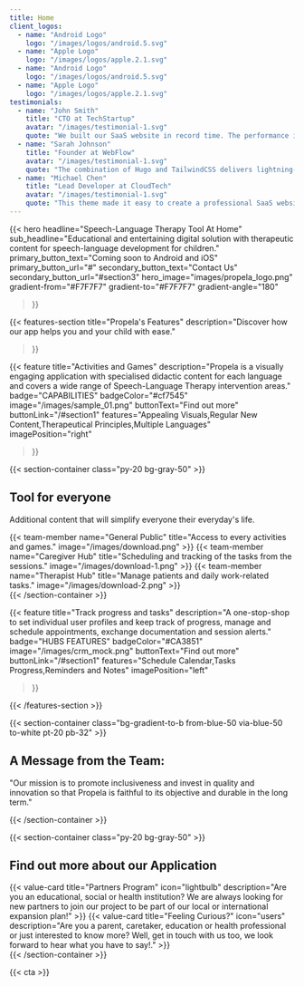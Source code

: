 ```yaml
---
title: Home
client_logos:
  - name: "Android Logo"
    logo: "/images/logos/android.5.svg"
  - name: "Apple Logo"
    logo: "/images/logos/apple.2.1.svg"
  - name: "Android Logo"
    logo: "/images/logos/android.5.svg"
  - name: "Apple Logo"
    logo: "/images/logos/apple.2.1.svg"
testimonials:
  - name: "John Smith"
    title: "CTO at TechStartup"
    avatar: "/images/testimonial-1.svg"
    quote: "We built our SaaS website in record time. The performance is incredible, and our users love the modern, clean design."
  - name: "Sarah Johnson"
    title: "Founder at WebFlow"
    avatar: "/images/testimonial-1.svg"
    quote: "The combination of Hugo and TailwindCSS delivers lightning-fast performance. Our website loads instantly, which has significantly improved our conversion rates."
  - name: "Michael Chen"
    title: "Lead Developer at CloudTech"
    avatar: "/images/testimonial-1.svg"
    quote: "This theme made it easy to create a professional SaaS website. The build times are incredibly fast, and the code is clean and maintainable."
---
```


{{< hero 
    headline="Speech-Language Therapy Tool At Home"
    sub_headline="Educational and entertaining digital solution with therapeutic content for speech-language development for children."
    primary_button_text="Coming soon to Android and iOS"
    primary_button_url="#"
    secondary_button_text="Contact Us"
    secondary_button_url="#section3"
    hero_image="images/propela_logo.png"
    gradient-from="#F7F7F7"
    gradient-to="#F7F7F7"
    gradient-angle="180"
>}}


{{< features-section 
    title="Propela's Features"
    description="Discover how our app helps you and your child with ease."
>}}

{{< feature
    title="Activities and Games"
    description="Propela is a visually engaging application with specialised didactic content for each language and covers a wide range of Speech-Language Therapy intervention areas."
    badge="CAPABILITIES"
    badgeColor="#cf7545"
    image="/images/sample_01.png"
    buttonText="Find out more"
    buttonLink="/#section1"
    features="Appealing Visuals,Regular New Content,Therapeutical Principles,Multiple Languages"
    imagePosition="right"
>}}


{{< section-container class="py-20 bg-gray-50" >}}
    <div class="max-w-6xl mx-auto">
        <h2 class="text-3xl font-bold text-center mb-8">Tool for everyone</h2>
        <p class="text- text-center text-gray-600 mb-12">Additional content that will simplify everyone their everyday's life.</p>
        <div class="grid grid-cols-1 md:grid-cols-3 gap-8">
            {{< team-member 
                name="General Public"
                title="Access to every activities and games."
                image="/images/download.png"
            >}}
            {{< team-member 
                name="Caregiver Hub"
                title="Scheduling and tracking of the tasks from the sessions."
                image="/images/download-1.png"
            >}}
            {{< team-member 
                name="Therapist Hub"
                title="Manage patients and daily work-related tasks."
                image="/images/download-2.png" 
            >}}
        </div>
    </div>
{{< /section-container >}}


{{< feature
    title="Track progress and tasks"
    description="A one-stop-shop to set individual user profiles and keep track of progress, manage and schedule appointments, exchange documentation and session alerts."
    badge="HUBS FEATURES"
    badgeColor="#CA3851"
    image="/images/crm_mock.png"
    buttonText="Find out more"
    buttonLink="/#section1"
    features="Schedule Calendar,Tasks Progress,Reminders and Notes"
    imagePosition="left"
>}}

{{< /features-section >}}

{{< section-container class="bg-gradient-to-b from-blue-50 via-blue-50 to-white pt-20 pb-32" >}}
    <div class="text-center">
        <div class="max-w-3xl mx-auto bg-primary-100 rounded-xl shadow-sm p-8">
            <h2 class="text-2xl font-bold mb-4">A Message from the Team:</h2>
            <p class="text-xl text-gray-600">
                "Our mission is to promote inclusiveness and invest in quality and innovation so that Propela is faithful to its objective and durable in the long term."
            </p>
        </div>
    </div>
{{< /section-container >}}


 <div class="text- text-center text-gray-600 mb-12" id="section1"></div>


{{< section-container class="py-20 bg-gray-50" >}}
    <div class="max-w-6xl mx-auto">
        <h2 class="text-3xl font-bold text-center mb-12">Find out more about our Application</h2>
        <div class="grid grid-cols-1 md:grid-cols-2 gap-8">
            {{< value-card 
                title="Partners Program"
                icon="lightbulb"
                description="Are you an educational, social or health institution? We are always looking for new partners to join our project to be part of our local or international expansion plan!"
            >}}
            {{< value-card 
                title="Feeling Curious?"
                icon="users"
                description="Are you a parent, caretaker, education or health professional or just interested to know more? Well, get in touch with us too, we look forward to hear what you have to say!."
            >}}
        </div>
    </div>
{{< /section-container >}}

 <div class="text- text-center text-gray-600 mb-12" id="section3"></div>

{{< cta >}}
